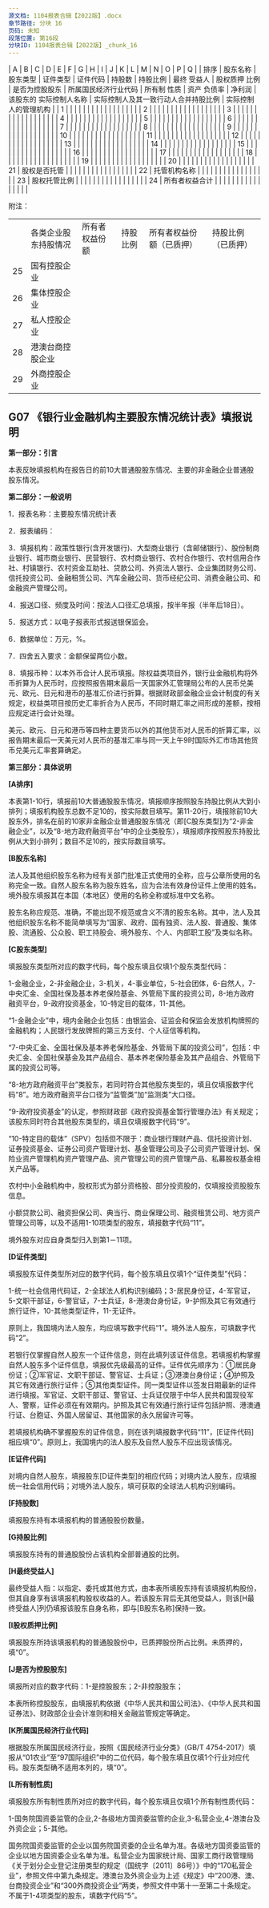 ```yaml
---
源文档: 1104报表合辑【2022版】.docx
章节路径: 分块 16
页码: 未知
段落位置: 第16段
分块ID: 1104报表合辑【2022版】_chunk_16
---
```


| A | B | C | D | E | F | G | H | I | J | K | L | M | N | O | P | Q |
| 排序 | 股东名称 | 股东类型 | 证件类型 | 证件代码 | 持股数 | 持股比例 | 最终  受益人 | 股权质押  比例 | 是否为控股股东 | 所属国民经济行业代码 | 所有制  性质 | 资产  负债率 | 净利润 | 该股东的  实际控制人名称 | 实际控制人及其一致行动人合并持股比例 | 实际控制人的管理机构 |
| 1 |  |  |  |  |  |  |  |  |  |  |  |  |  |  |  |  |
| 2 |  |  |  |  |  |  |  |  |  |  |  |  |  |  |  |  |
| 3 |  |  |  |  |  |  |  |  |  |  |  |  |  |  |  |  |
| 4 |  |  |  |  |  |  |  |  |  |  |  |  |  |  |  |  |
| 5 |  |  |  |  |  |  |  |  |  |  |  |  |  |  |  |  |
| 6 |  |  |  |  |  |  |  |  |  |  |  |  |  |  |  |  |
| 7 |  |  |  |  |  |  |  |  |  |  |  |  |  |  |  |  |
| 8 |  |  |  |  |  |  |  |  |  |  |  |  |  |  |  |  |
| 9 |  |  |  |  |  |  |  |  |  |  |  |  |  |  |  |  |
| 10 |  |  |  |  |  |  |  |  |  |  |  |  |  |  |  |  |
| 11 |  |  |  |  |  |  |  |  |  |  |  |  |  |  |  |  |
| 12 |  |  |  |  |  |  |  |  |  |  |  |  |  |  |  |  |
| 13 |  |  |  |  |  |  |  |  |  |  |  |  |  |  |  |  |
| 14 |  |  |  |  |  |  |  |  |  |  |  |  |  |  |  |  |
| 15 |  |  |  |  |  |  |  |  |  |  |  |  |  |  |  |  |
| 16 |  |  |  |  |  |  |  |  |  |  |  |  |  |  |  |  |
| 17 |  |  |  |  |  |  |  |  |  |  |  |  |  |  |  |  |
| 18 |  |  |  |  |  |  |  |  |  |  |  |  |  |  |  |  |
| 19 |  |  |  |  |  |  |  |  |  |  |  |  |  |  |  |  |
| 20 |  |  |  |  |  |  |  |  |  |  |  |  |  |  |  |  |
| 21 | 股权是否托管 |  |  |  |  |  |  |  |  |  |  |  |  |  |  |  |
| 22 | 托管机构名称 |  |  |  |  |  |  |  |  |  |  |  |  |  |  |  |
| 23 | 股权托管比例 |  |  |  |  |  |  |  |  |  |  |  |  |  |  |  |
| 24 | 所有者权益合计 |  |  |  |  |  |  |  |  |  |  |  |  |  |  |  |

附注：

|  |  |  |  |  |  |
| --- | --- | --- | --- | --- | --- |
|  | 各类企业股东持股情况 | 所有者权益份额 | 持股比例 | 所有者权益份额（已质押） | 持股比例  （已质押） |
| 25 | 国有控股企业 |  |  |  |  |
| 26 | 集体控股企业 |  |  |  |  |
| 27 | 私人控股企业 |  |  |  |  |
| 28 | 港澳台商控股企业 |  |  |  |  |
| 29 | 外商控股企业 |  |  |  |  |

## G07 《银行业金融机构主要股东情况统计表》填报说明

**第一部分：引言**

本表反映填报机构在报告日的前10大普通股股东情况、主要的非金融企业普通股股东情况。

**第二部分：一般说明**

1．报表名称：主要股东情况统计表

2．报表编码：

3．填报机构：政策性银行(含开发银行)、大型商业银行（含邮储银行）、股份制商业银行、城市商业银行、民营银行、农村商业银行、农村合作银行、农村信用合作社、村镇银行、农村资金互助社、贷款公司、外资法人银行、企业集团财务公司、信托投资公司、金融租赁公司、汽车金融公司、货币经纪公司、消费金融公司、和金融资产管理公司。

4．报送口径、频度及时间：按法人口径汇总填报，按半年报（半年后18日）。

5．报送方式：以电子报表形式报送银保监会。

6．数据单位：万元，%。

7．四舍五入要求：金额保留两位小数。

8．填报币种：以本外币合计人民币填报。除权益类项目外，银行业金融机构将外币折算为人民币时，应按照报告期末最后一天国家外汇管理局公布的人民币兑美元、欧元、日元和港币的基准汇价进行折算。根据财政部金融企业会计制度的有关规定，权益类项目按历史汇率折合为人民币，不同时期汇率之间形成的差额，按相应规定进行会计处理。

美元、欧元、日元和港币等四种主要货币以外的其他货币对人民币的折算汇率，以报告期末最后一天美元对人民币的基准汇率与同一天上午9时国际外汇市场其他货币兑美元汇率套算确定。

**第三部分：具体说明**

**[A排序]**

本表第1-10行，填报前10大普通股股东情况，填报顺序按照股东持股比例从大到小排列；填报机构股东总数不足10的，按实际数目填写。第11-20行，填报除前10大股东外，排名在前的10家非金融企业普通股股东情况（即[C股东类型]为“2-非金融企业”，以及“8-地方政府融资平台”中的企业类股东），填报顺序按照股东持股比例从大到小排列；数目不足10的，按实际数目填写。

**[B股东名称]**

法人及其他组织股东名称为经有关部门批准正式使用的全称，应与公章所使用的名称完全一致。自然人股东名称为股东姓名，应为合法有效身份证件上使用的姓名。境外股东填报其在本国（本地区）使用的名称全称或标准中文名称。

股东名称应规范、准确，不能出现不规范或含义不清的股东名称。其中，法人及其他组织股东名称不能简单填写为“国家、政府、国有独资、法人股、普通股、集体股、流通股、公众股、职工持股会、境外股东、个人、内部职工股”及类似名称。

**[C股东类型]**

填报股东类型所对应的数字代码，每个股东填且仅填1个股东类型代码：

1-金融企业，2-非金融企业，3-机关，4-事业单位，5-社会团体，6-自然人，7-中央汇金、全国社保及基本养老保险基金、外管局下属的投资公司，8-地方政府融资平台，9-政府投资基金，10-特定目的载体，11-其他。

“1-金融企业”中，境内金融企业包括：由银监会、证监会和保监会发放机构牌照的金融机构；人民银行发放牌照的第三方支付、个人征信等机构。

“7-中央汇金、全国社保及基本养老保险基金、外管局下属的投资公司”，包括：中央汇金、全国社保基金及其产品组合、基本养老保险基金及其产品组合、外管局下属的投资公司等。

“8-地方政府融资平台”类股东，若同时符合其他股东类型的，填且仅填报数字代码“8”。地方政府融资平台口径为“监管类”加“监测类”大口径。

“9-政府投资基金”的认定，参照财政部《政府投资基金暂行管理办法》有关规定；该股东同时符合其他股东类型的，填且仅填报数字代码“9”。

“10-特定目的载体”（SPV）包括但不限于：商业银行理财产品、信托投资计划、证券投资基金、证券公司资产管理计划、基金管理公司及子公司资产管理计划、保险业资产管理机构资产管理产品、资产管理公司的资产管理产品、私募股权基金相关产品等。

农村中小金融机构中，股权形式为部分资格股、部分投资股的，仅填报投资股股东信息。

小额贷款公司、融资担保公司、典当行、商业保理公司、融资租赁公司、地方资产管理公司等，以及不适用1-10项类型的股东，填报数字代码“11”。

境外股东对应自身类型归入到第1－11项。

**[D证件类型]**

填报股东证件类型所对应的数字代码，每个股东填且仅填1个“证件类型”代码：

1-统一社会信用代码证，2-全球法人机构识别编码；3-居民身份证，4-军官证，5-文职干部证，6-警官证，7-士兵证，8-港澳台身份证，9-护照及其它有效通行旅行证件，10-其他类型证件，11-无证件。

原则上，我国境内法人股东，均应填写数字代码“1”。境外法人股东，可填数字代码“2”。

若银行仅掌握自然人股东一个证件信息，则在此填列该证件信息。若填报机构掌握自然人股东多个证件信息，填报优先级最高的证件。证件优先顺序为：①居民身份证；②军官证、文职干部证、警官证、士兵证；③港澳台身份证；④护照及其它有效通行旅行证件；⑤其他类型证件。同一类型证件以签发日期最新的证件进行填报。军官证、文职干部证、警官证、士兵证仅限于中华人民共和国现役军人、警察，证件必须在有效期内。护照及其它有效通行旅行证件包括护照、港澳通行证、台胞证、外国人居留证、其他国家的永久居留许可等。

若填报机构确不掌握股东的证件信息，则在该列填报数字代码“11”，[E证件代码]相应填“0”。原则上，我国境内的法人股东及自然人股东不应出现该情况。

**[E证件代码]**

对境内自然人股东，填报股东[D证件类型]的相应代码；对境内法人股东，应填报统一社会信用代码；对境外法人股东，填可获取的全球法人机构识别编码。

**[F持股数]**

填报股东持有本填报机构的普通股股份数量。

**[G持股比例]**

填报股东持有的普通股股份占该机构全部普通股的比例。

**[H最终受益人]**

最终受益人指：以指定、委托或其他方式，由本表所填股东持有该填报机构股份，但其自身享有该填报机构股权收益的人。若该股东背后无其他受益人，则该[H最终受益人]列仍填报该股东自身名称，即与[B股东名称]保持一致。

**[I股权质押比例]**

填报股东所持该填报机构的普通股股份中，已质押股份所占比例。未质押的，填“0”。

**[J是否为控股股东]**

填报所对应的数字代码：1-是控股股东；2-非控股股东；

本表所称控股股东，由填报机构依据《中华人民共和国公司法》、《中华人民共和国证券法》、财政部企业会计准则和相关金融监管规定等确定。

**[K所属国民经济行业代码]**

根据股东所属国民经济行业，按照《国民经济行业分类》（GB/T 4754-2017）填报从“01农业”至“97国际组织”中的二位代码，每个股东填且仅填1个行业对应代码。股东类型确不适用本列的，填“0”。

**[L所有制性质]**

填报股东所有制性质所对应的数字代码，每个股东填且仅填1个所有制性质代码：

1-国务院国资委监管的企业,2-各级地方国资委监管的企业,3-私营企业,4-港澳台及外资企业；5-其他。

国务院国资委监管的企业以国务院国资委的企业名单为准。各级地方国资委监管的企业以地方国资委企业名单为准。私营企业为国家统计局、国家工商行政管理局《关于划分企业登记注册类型的规定（国统字〔2011〕86号）》中的“170私营企业”，参照文件中第九条规定。港澳台及外资企业为上述《规定》中“200港、澳、台商投资企业”和“300外商投资企业”两类，参照文件中第十一至第二十条规定。不属于1-4项类型的股东，填数字代码“5”。